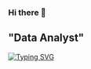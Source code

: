 ### Hi there 👋
## "Data Analyst"
[![Typing SVG](https://readme-typing-svg.herokuapp.com?color=%2336BCF7&lines=Data+Analyst)](https://git.io/typing-svg)
<!--
**gurevivan/gurevivan** is a ✨ _special_ ✨ repository because its `README.md` (this file) appears on your GitHub profile.

Here are some ideas to get you started:

- 🔭 I’m currently working on ...
- 🌱 I’m currently learning ...
- 👯 I’m looking to collaborate on ...
- 🤔 I’m looking for help with ...
- 💬 Ask me about ...
- 📫 How to reach me: ...
- 😄 Pronouns: ...
- ⚡ Fun fact: ...
-->
